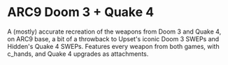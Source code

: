 # ARC9 Doom 3 + Quake 4
A (mostly) accurate recreation of the weapons from Doom 3 and Quake 4, on ARC9 base, a bit of a throwback to Upset's iconic Doom 3 SWEPs and Hidden's Quake 4 SWEPs.  Features every weapon from both games, with c_hands, and Quake 4 upgrades as attachments.
